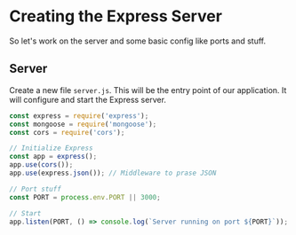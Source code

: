 # Creating the Express Server

So let's work on the server and some basic config like ports and stuff.


## Server

Create a new file `server.js`.
This will be the entry point of our application.
It will configure and start the Express server.

```javascript
const express = require('express');
const mongoose = require('mongoose');
const cors = require('cors');

// Initialize Express
const app = express();
app.use(cors());
app.use(express.json()); // Middleware to prase JSON

// Port stuff
const PORT = process.env.PORT || 3000;

// Start
app.listen(PORT, () => console.log(`Server running on port ${PORT}`));
```
